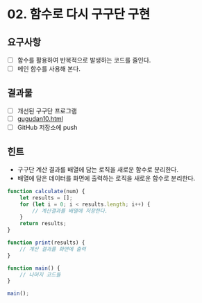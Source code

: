 # 02. 함수로 다시 구구단 구현

## 요구사항

- [ ] 함수를 활용하여 반복적으로 발생하는 코드를 줄인다.
- [ ] 메인 함수를 사용해 본다.

## 결과물

- [ ] 개선된 구구단 프로그램
- [ ] [gugudan10.html](./gugudan10.html)
- [ ] GitHub 저장소에 push

## 힌트

- 구구단 계산 결과를 배열에 담는 로직을 새로운 함수로 분리한다.
- 배열에 담은 데이터를 화면에 출력하는 로직을 새로운 함수로 분리한다.

```javascript
function calculate(num) {
    let results = [];
    for (let i = 0; i < results.length; i++) {
        // 계산결과를 배열에 저장한다.
    }
    return results;
}

function print(results) {
    // 계산 결과를 화면에 출력
}

function main() {
    // 나머지 코드들
}

main();
```